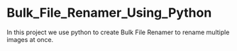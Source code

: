 # Bulk_File_Renamer_Using_Python
In this project we use python to create Bulk File Renamer to rename multiple images at once.
